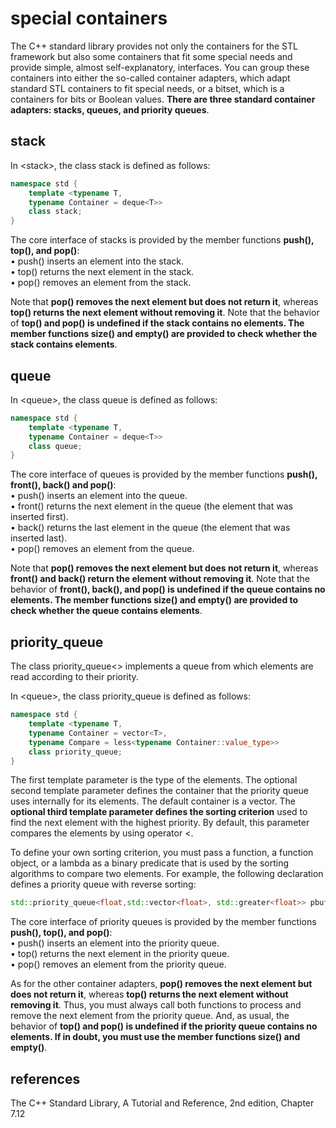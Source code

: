 # special containers  

The C++ standard library provides not only the containers for the STL framework but also some containers that fit some special needs and provide simple, almost self-explanatory, interfaces. You can group these containers into either the so-called container adapters, which adapt standard STL containers to fit special needs, or a bitset, which is a containers for bits or Boolean values. **There are three standard container adapters: stacks, queues, and priority queues**.  

## stack  

In \<stack\>, the class stack is defined as follows:  

```cpp
namespace std {
    template <typename T,
    typename Container = deque<T>>
    class stack;
}
```

The core interface of stacks is provided by the member functions **push(), top(), and pop()**:  
• push() inserts an element into the stack.  
• top() returns the next element in the stack.  
• pop() removes an element from the stack.  

Note that **pop() removes the next element but does not return it**, whereas **top() returns the next element without removing it**. Note that the behavior of **top() and pop() is undefined if the stack contains no elements. The member functions size() and empty() are provided to check whether the stack contains elements**.  

## queue  

In \<queue\>, the class queue is defined as follows:  

```cpp
namespace std {
    template <typename T,
    typename Container = deque<T>>
    class queue;
}
```

The core interface of queues is provided by the member functions **push(), front(), back() and pop()**:  
• push() inserts an element into the queue.  
• front() returns the next element in the queue (the element that was inserted first).  
• back() returns the last element in the queue (the element that was inserted last).  
• pop() removes an element from the queue.  

Note that **pop() removes the next element but does not return it**, whereas **front() and back() return the element without removing it**. Note that the behavior of **front(), back(), and pop() is undefined if the queue contains no elements. The member functions size() and empty() are provided to check whether the queue contains elements**.  

## priority_queue  

The class priority_queue<> implements a queue from which elements are read according to their priority.  

In \<queue\>, the class priority_queue is defined as follows:  

```cpp
namespace std {
    template <typename T,
    typename Container = vector<T>,
    typename Compare = less<typename Container::value_type>>
    class priority_queue;
}
```

The first template parameter is the type of the elements. The optional second template parameter defines the container that the priority queue uses internally for its elements. The default container is a vector. The **optional third template parameter defines the sorting criterion** used to find the next element with the highest priority. By default, this parameter compares the elements by using operator <.  

To define your own sorting criterion, you must pass a function, a function object, or a lambda as a binary predicate that is used by the sorting algorithms to compare two elements. For example, the following declaration defines a priority queue with reverse sorting:  

```cpp
std::priority_queue<float,std::vector<float>, std::greater<float>> pbuffer;
```

The core interface of priority queues is provided by the member functions **push(), top(), and pop()**:  
• push() inserts an element into the priority queue.  
• top() returns the next element in the priority queue.  
• pop() removes an element from the priority queue.  

As for the other container adapters, **pop() removes the next element but does not return it**, whereas **top() returns the next element without removing it**. Thus, you must always call both functions to process and remove the next element from the priority queue. And, as usual, the behavior of **top() and pop() is undefined if the priority queue contains no elements. If in doubt, you must use the member functions size() and empty()**.  

## references  

The C++ Standard Library, A Tutorial and Reference, 2nd edition, Chapter 7.12  
